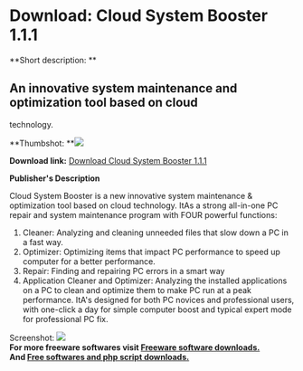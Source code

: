 # Download: Cloud System Booster 1.1.1

**Short description: **

## An innovative system maintenance and optimization tool based on cloud
technology.

  
**Thumbshot: **![](http://www.freewarefiles.com/screenshot/cldsysbooster_md.jpg)   
  
**Download link:** [Download Cloud System Booster 1.1.1](http://freesoftwares.boysofts.com/Cloud-System-Booster_program_76664.html)  
  

**Publisher's Description**  
  

Cloud System Booster is a new innovative system maintenance & optimization
tool based on cloud technology. ItAs a strong all-in-one PC repair and system
maintenance program with FOUR powerful functions:

  1. Cleaner: Analyzing and cleaning unneeded files that slow down a PC in a fast way. 
  2. Optimizer: Optimizing items that impact PC performance to speed up computer for a better performance. 
  3. Repair: Finding and repairing PC errors in a smart way 
  4. Application Cleaner and Optimizer: Analyzing the installed applications on a PC to clean and optimize them to make PC run at a peak performance. 
ItA's designed for both PC novices and professional users, with one-click a
day for simple computer boost and typical expert mode for professional PC fix.

  
  
Screenshot: ![](http://www.freewarefiles.com/screenshot/cldsysbooster.jpg)  
**For more freeware softwares visit [Freeware software downloads.](http://freesoftwares.boysofts.com/)**   
**And [Free softwares and php script downloads.](http://www.boysofts.com/)**

